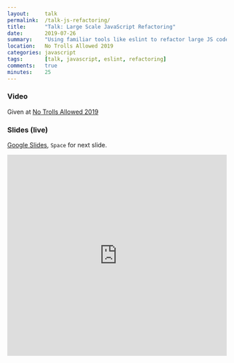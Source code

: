 ```yaml
---
layout:     talk
permalink:  /talk-js-refactoring/
title:      "Talk: Large Scale JavaScript Refactoring"
date:       2019-07-26
summary:    "Using familiar tools like eslint to refactor large JS codebases"
location:   No Trolls Allowed 2019
categories: javascript
tags:       [talk, javascript, eslint, refactoring]
comments:   true
minutes:    25
---
```

### Video

Given at [No Trolls Allowed 2019](https://2019.notrollsallowed.com/)

### Slides (live)

[Google Slides](https://docs.google.com/presentation/d/e/2PACX-1vQTCvl1PplhiBDc4lF_dNy0S09QjwJBWMwa47xIaZ7YdSi1W4kZ3WxyPLSAenWsnUdbCYwsoMmufIvU/pub?start=false&loop=false&delayms=3000), `Space` for next slide.

<iframe src="https://docs.google.com/presentation/d/e/2PACX-1vQTCvl1PplhiBDc4lF_dNy0S09QjwJBWMwa47xIaZ7YdSi1W4kZ3WxyPLSAenWsnUdbCYwsoMmufIvU/embed?start=false&loop=false&delayms=3000" frameborder="0" width="100%" height="461px" allowfullscreen="true" mozallowfullscreen="true" webkitallowfullscreen="true"></iframe>
